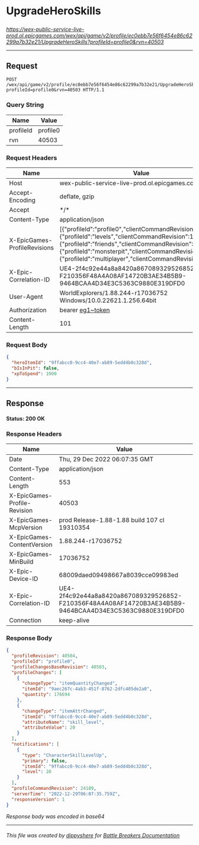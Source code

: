# UpgradeHeroSkills

#####

*https://wex-public-service-live-prod.ol.epicgames.com/wex/api/game/v2/profile/ec0ebb7e56f6454e86c62299a7b32e21/UpgradeHeroSkills?profileId=profile0&rvn=40503*



___

## Request

```http request
POST /wex/api/game/v2/profile/ec0ebb7e56f6454e86c62299a7b32e21/UpgradeHeroSkills?profileId=profile0&rvn=40503 HTTP/1.1
```

### Query String

| Name | Value |
|---|---|
| profileId | profile0 |
| rvn | 40503 |




### Request Headers

| Name | Value |
|---|---|
| Host | wex-public-service-live-prod.ol.epicgames.com |
| Accept-Encoding | deflate, gzip |
| Accept | \*/\* |
| Content-Type | application/json |
| X-EpicGames-ProfileRevisions | [{"profileId":"profile0","clientCommandRevision":24188},{"profileId":"levels","clientCommandRevision":14480},{"profileId":"friends","clientCommandRevision":8264},{"profileId":"monsterpit","clientCommandRevision":1081},{"profileId":"multiplayer","clientCommandRevision":900}] |
| X-Epic-Correlation-ID | UE4-2f4c92e44a8a8420a867089329526852-F210356F48A4A08AF14720B3AE34B5B9-9464BCAA4D34E3C5363C9880E319DFD0 |
| User-Agent | WorldExplorers/1.88.244-r17036752 Windows/10.0.22621.1.256.64bit |
| Authorization | bearer [eg1~token](https://github.com/dippyshere/battle-breakers-documentation/blob/master/docs/common/tokens/eg1.md) |
| Content-Length | 101 |


### Request Body

```json
{
  "heroItemId": "9ffabcc0-9cc4-40e7-ab89-5edd4b0c328d",
  "bIsInPit": false,
  "xpToSpend": 1900
}
```

___

## Response

#### Status: 200 OK




### Response Headers

| Name | Value |
|---|---|
| Date | Thu, 29 Dec 2022 06:07:35 GMT |
| Content-Type | application/json |
| Content-Length | 553 |
| X-EpicGames-Profile-Revision | 40503 |
| X-EpicGames-McpVersion | prod Release-1.88-1.88 build 107 cl 19310354 |
| X-EpicGames-ContentVersion | 1.88.244-r17036752 |
| X-EpicGames-MinBuild | 17036752 |
| X-Epic-Device-ID | 68009daed09498667a8039cce09983ed |
| X-Epic-Correlation-ID | UE4-2f4c92e44a8a8420a867089329526852-F210356F48A4A08AF14720B3AE34B5B9-9464BCAA4D34E3C5363C9880E319DFD0 |
| Connection | keep-alive |


### Response Body

```json
{
  "profileRevision": 40504,
  "profileId": "profile0",
  "profileChangesBaseRevision": 40503,
  "profileChanges": [
    {
      "changeType": "itemQuantityChanged",
      "itemId": "9aec267c-4ab3-451f-8762-2dfc405de2a0",
      "quantity": 176694
    },
    {
      "changeType": "itemAttrChanged",
      "itemId": "9ffabcc0-9cc4-40e7-ab89-5edd4b0c328d",
      "attributeName": "skill_level",
      "attributeValue": 20
    }
  ],
  "notifications": [
    {
      "type": "CharacterSkillLevelUp",
      "primary": false,
      "itemId": "9ffabcc0-9cc4-40e7-ab89-5edd4b0c328d",
      "level": 20
    }
  ],
  "profileCommandRevision": 24189,
  "serverTime": "2022-12-29T06:07:35.759Z",
  "responseVersion": 1
}
```

*Response body was encoded in base64*

___

###### This file was created by [dippyshere](https://github.com/dippyshere) for [Battle Breakers Documentation](https://github.com/dippyshere/battle-breakers-documentation)

